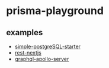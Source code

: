 # prisma-playground

## examples
- [simple-postgreSQL-starter](https://github.com/YutaSugimura/prisma-playground/tree/main/examples/simple-postgreSQL-starter)
- [rest-nextjs](https://github.com/YutaSugimura/prisma-playground/tree/main/examples/rest-nextjs)
- [graphql-apollo-server](https://github.com/YutaSugimura/prisma-playground/tree/main/examples/graphql-apollo-server)
